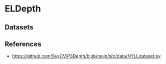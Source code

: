 # ELDepth

## Datasets

## References

- https://github.com/SysCV/P3Depth/blob/main/src/data/NYU_dataset.py